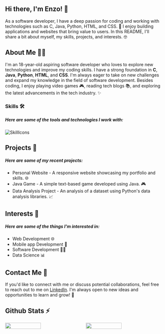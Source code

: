 ## Hi there, I'm Enzo! 👋

As a software developer, I have a deep passion for coding and working with technologies such as C, Java, Python, HTML, and CSS. 🚀 I enjoy building applications and websites that bring value to users. In this README, I'll share a bit about myself, my skills, projects, and interests. 🤓

## About Me 👨‍💻

I'm an 18-year-old aspiring software developer who loves to explore new technologies and improve my coding skills. I have a strong foundation in **C**, **Java**, **Python**, **HTML**, and **CSS**. I'm always eager to take on new challenges and expand my knowledge in the field of software development. Besides coding, I enjoy playing video games 🎮, reading tech blogs 📚, and exploring the latest advancements in the tech industry. ✨

### Skills 🛠️

##### **Here are some of the tools and technologies I work with:**
![SkillIcons](https://skillicons.dev/icons?i=c,c++,java,python,html5,css3,javascript,)

## Projects 🚀

##### **Here are some of my recent projects:**
- Personal Website - A responsive website showcasing my portfolio and skills. 🌐
- Java Game - A simple text-based game developed using Java. 🎮
- Data Analysis Project - An analysis of a dataset using Python's data analysis libraries. 📈

## Interests 🌟

##### **Here are some of the things I'm interested in:**
- Web Development 🌐
- Mobile app Development 📱
- Software Development 👨‍💻
- Data Science 📊

## Contact Me 📱

If you'd like to connect with me or discuss potential collaborations, feel free to reach out to me on [LinkedIn](https://www.linkedin.com/in/enzo-mattio-51091226a/). I'm always open to new ideas and opportunities to learn and grow! 💬

## Github Stats ⚡

<section style="display: flex; justify-content: space-between;">
    <img src="https://github-readme-stats.vercel.app/api?username=enzo-mattio" style="width: 48%;">
    <img src="https://github-readme-stats.vercel.app/api/top-langs/?username=enzo-mattio" style="width: 48%;">
</section>
